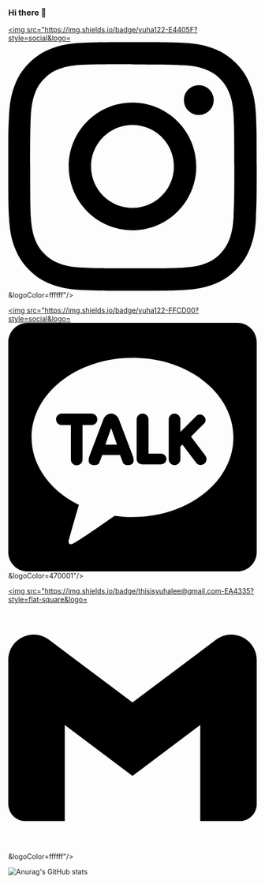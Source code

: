 ### Hi there 👋


<a href="버튼을 눌렀을 때 이동할 링크" target="_blank"><img src="https://img.shields.io/badge/yuha122-E4405F?style=social&logo=<svg role="img" viewBox="0 0 24 24" xmlns="http://www.w3.org/2000/svg"><title>Instagram</title><path d="M12 0C8.74 0 8.333.015 7.053.072 5.775.132 4.905.333 4.14.63c-.789.306-1.459.717-2.126 1.384S.935 3.35.63 4.14C.333 4.905.131 5.775.072 7.053.012 8.333 0 8.74 0 12s.015 3.667.072 4.947c.06 1.277.261 2.148.558 2.913.306.788.717 1.459 1.384 2.126.667.666 1.336 1.079 2.126 1.384.766.296 1.636.499 2.913.558C8.333 23.988 8.74 24 12 24s3.667-.015 4.947-.072c1.277-.06 2.148-.262 2.913-.558.788-.306 1.459-.718 2.126-1.384.666-.667 1.079-1.335 1.384-2.126.296-.765.499-1.636.558-2.913.06-1.28.072-1.687.072-4.947s-.015-3.667-.072-4.947c-.06-1.277-.262-2.149-.558-2.913-.306-.789-.718-1.459-1.384-2.126C21.319 1.347 20.651.935 19.86.63c-.765-.297-1.636-.499-2.913-.558C15.667.012 15.26 0 12 0zm0 2.16c3.203 0 3.585.016 4.85.071 1.17.055 1.805.249 2.227.415.562.217.96.477 1.382.896.419.42.679.819.896 1.381.164.422.36 1.057.413 2.227.057 1.266.07 1.646.07 4.85s-.015 3.585-.074 4.85c-.061 1.17-.256 1.805-.421 2.227-.224.562-.479.96-.899 1.382-.419.419-.824.679-1.38.896-.42.164-1.065.36-2.235.413-1.274.057-1.649.07-4.859.07-3.211 0-3.586-.015-4.859-.074-1.171-.061-1.816-.256-2.236-.421-.569-.224-.96-.479-1.379-.899-.421-.419-.69-.824-.9-1.38-.165-.42-.359-1.065-.42-2.235-.045-1.26-.061-1.649-.061-4.844 0-3.196.016-3.586.061-4.861.061-1.17.255-1.814.42-2.234.21-.57.479-.96.9-1.381.419-.419.81-.689 1.379-.898.42-.166 1.051-.361 2.221-.421 1.275-.045 1.65-.06 4.859-.06l.045.03zm0 3.678c-3.405 0-6.162 2.76-6.162 6.162 0 3.405 2.76 6.162 6.162 6.162 3.405 0 6.162-2.76 6.162-6.162 0-3.405-2.76-6.162-6.162-6.162zM12 16c-2.21 0-4-1.79-4-4s1.79-4 4-4 4 1.79 4 4-1.79 4-4 4zm7.846-10.405c0 .795-.646 1.44-1.44 1.44-.795 0-1.44-.646-1.44-1.44 0-.794.646-1.439 1.44-1.439.793-.001 1.44.645 1.44 1.439z"/></svg>&logoColor=ffffff"/></a>

<a href="버튼을 눌렀을 때 이동할 링크" target="_blank"><img src="https://img.shields.io/badge/yuha122-FFCD00?style=social&logo=<svg role="img" viewBox="0 0 24 24" xmlns="http://www.w3.org/2000/svg"><title>KakaoTalk</title><path d="M22.125 0H1.875C.8394 0 0 .8394 0 1.875v20.25C0 23.1606.8394 24 1.875 24h20.25C23.1606 24 24 23.1606 24 22.125V1.875C24 .8394 23.1606 0 22.125 0zM12 18.75c-.591 0-1.1697-.0413-1.7317-.1209-.5626.3965-3.813 2.6797-4.1198 2.7225 0 0-.1258.0489-.2328-.0141s-.0876-.2282-.0876-.2282c.0322-.2198.8426-3.0183.992-3.5333-2.7452-1.36-4.5701-3.7686-4.5701-6.5135C2.25 6.8168 6.6152 3.375 12 3.375s9.75 3.4418 9.75 7.6875c0 4.2457-4.3652 7.6875-9.75 7.6875zM8.0496 9.8672h-.8777v3.3417c0 .2963-.2523.5372-.5625.5372s-.5625-.2409-.5625-.5372V9.8672h-.8777c-.3044 0-.552-.2471-.552-.5508s.2477-.5508.552-.5508h2.8804c.3044 0 .552.2471.552.5508s-.2477.5508-.552.5508zm10.9879 2.9566a.558.558 0 0 1 .108.4167.5588.5588 0 0 1-.2183.371.5572.5572 0 0 1-.3383.1135.558.558 0 0 1-.4493-.2236l-1.3192-1.7479-.1952.1952v1.2273a.5635.5635 0 0 1-.5627.5628.563.563 0 0 1-.5625-.5625V9.3281c0-.3102.2523-.5625.5625-.5625s.5625.2523.5625.5625v1.209l1.5694-1.5694c.0807-.0807.1916-.1252.312-.1252.1404 0 .2814.0606.3871.1661.0985.0984.1573.2251.1654.3566.0082.1327-.036.2542-.1241.3425l-1.2818 1.2817 1.3845 1.8344zm-8.3502-3.5023c-.095-.2699-.3829-.5475-.7503-.5557-.3663.0083-.6542.2858-.749.5551l-1.3455 3.5415c-.1708.5305-.0217.7272.1333.7988a.8568.8568 0 0 0 .3576.0776c.2346 0 .4139-.0952.4678-.2481l.2787-.7297 1.7152.0001.2785.7292c.0541.1532.2335.2484.4681.2484a.8601.8601 0 0 0 .3576-.0775c.1551-.0713.3041-.2681.1329-.7999l-1.3449-3.5398zm-1.3116 2.4433l.5618-1.5961.5618 1.5961H9.3757zm5.9056 1.3836c0 .2843-.2418.5156-.5391.5156h-1.8047c-.2973 0-.5391-.2314-.5391-.5156V9.3281c0-.3102.2576-.5625.5742-.5625s.5742.2523.5742.5625v3.3047h1.1953c.2974 0 .5392.2314.5392.5156z"/></svg>&logoColor=470001"/></a>

<a href="버튼을 눌렀을 때 이동할 링크" target="_blank"><img src="https://img.shields.io/badge/thisisyuhalee@gmail.com-EA4335?style=flat-square&logo=<svg role="img" viewBox="0 0 24 24" xmlns="http://www.w3.org/2000/svg"><title>Gmail</title><path d="M24 5.457v13.909c0 .904-.732 1.636-1.636 1.636h-3.819V11.73L12 16.64l-6.545-4.91v9.273H1.636A1.636 1.636 0 0 1 0 19.366V5.457c0-2.023 2.309-3.178 3.927-1.964L5.455 4.64 12 9.548l6.545-4.91 1.528-1.145C21.69 2.28 24 3.434 24 5.457z"/></svg>&logoColor=ffffff"/></a>

![Anurag's GitHub stats](https://github-readme-stats.vercel.app/api?username=yuha122&show_icons=true&theme=graywhite)

